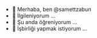 - 👋 Merhaba, ben @samettzabun
- 👀 İlgileniyorum ...
- 🌱 Şu anda öğreniyorum ...
- 💞️ İşbirliği yapmak istiyorum ...

<!---
samettzabun/samettzabun is a ✨ special ✨ repository because its `README.md` (this file) appears on your GitHub profile.
You can click the Preview link to take a look at your changes.
--->
